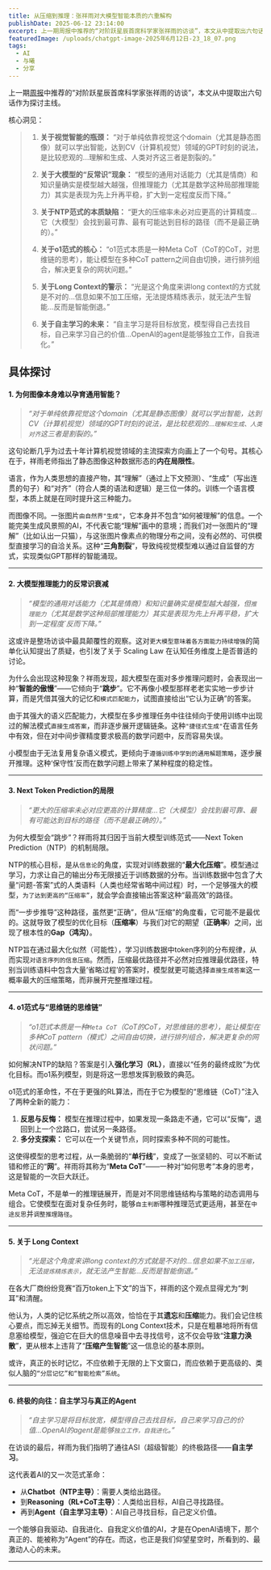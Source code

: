 ```yaml
---
title: 从压缩到推理：张祥雨对大模型智能本质的六重解构
publishDate: 2025-06-12 23:14:00
excerpt: 上一期周报中推荐的“对阶跃星辰首席科学家张祥雨的访谈”，本文从中提取出六句话作为探讨主线。
featuredImage: /uploads/chatgpt-image-2025年6月12日-23_18_07.png
tags:
  - AI
  - 与曦
  - 分享
---
```

上一期[周报](/posts/20250608225100-yx-nexus-004)中推荐的“对阶跃星辰首席科学家张祥雨的访谈”，本文从中提取出六句话作为探讨主线。


核心洞见：
> 1. **关于视觉智能的瓶颈：** “对于单纯依靠视觉这个domain（尤其是静态图像）就可以学出智能，达到CV（计算机视觉）领域的GPT时刻的说法，是比较悲观的...理解和生成、人类对齐这三者是割裂的。”
>
> 2. **关于大模型的“反常识”现象：** “模型的通用对话能力（尤其是情商）和知识量确实是模型越大越强，但推理能力（尤其是数学这种局部推理能力）其实是表现为先上升再平稳，扩大到一定程度反而下降。”
>     
> 3. **关于NTP范式的本质缺陷：** “更大的压缩率未必对应更高的计算精度...它（大模型）会找到最可靠、最有可能达到目标的路径（而不是最正确的）。”
>     
> 4. **关于o1范式的核心：** “o1范式本质是一种Meta CoT（CoT的CoT，对思维链的思考），能让模型在多种CoT pattern之间自由切换，进行排列组合，解决更复杂的网状问题。”
>     
> 5. **关于Long Context的警示：** “光是这个角度来讲long context的方式就是不对的...信息如果不加工压缩，无法提炼精炼表示，就无法产生智能...反而是智能倒退。”
>     
> 6. **关于自主学习的未来：** “自主学习是将目标放宽，模型得自己去找目标，自己来学习自己的价值...OpenAI的agent是能够独立工作，自我进化。”



## 具体探讨
#### **1. 为何图像本身难以孕育通用智能？**


> *“对于单纯依靠视觉这个domain（尤其是静态图像）就可以学出智能，达到CV（计算机视觉）领域的GPT时刻的说法，是比较悲观的...`理解和生成、人类对齐`这三者是割裂的。”*


这句论断几乎为过去十年计算机视觉领域的主流探索方向画上了一个句号。其核心在于，祥雨老师指出了静态图像这种数据形态的**内在局限性**。


语言，作为人类思想的直接产物，其“理解”（通过上下文预测）、“生成”（写出连贯的句子）和“对齐”（符合人类的语法和逻辑）是三位一体的。训练一个语言模型，本质上就是在同时提升这三种能力。


而图像不同。一张图片`由自然界"生成"`，它本身并不包含“如何被理解”的信息。一个能完美生成风景照的AI，不代表它能“理解”画中的意境；而我们对一张图片的“理解”（比如认出一只猫），与这张图片像素点的物理分布之间，没有必然的、可供模型直接学习的自洽关系。这种“**三角割裂**”，导致纯视觉模型难以通过自监督的方式，实现类似GPT那样的智能涌现。

---

#### **2. 大模型推理能力的反常识衰减**


> *“模型的通用对话能力（尤其是情商）和知识量确实是模型越大越强，但`推理能力`（尤其是数学这种局部推理能力）其实是表现为先上升再平稳，扩大到一定程度`反而下降。”*


这或许是整场访谈中最具颠覆性的观察。这对`更大模型意味着各方面能力持续增强`的简单化认知提出了质疑，也引发了关于 Scaling Law 在认知任务维度上是否普适的讨论。


为什么会出现这种现象？祥雨发现，超大模型在面对多步推理问题时，会表现出一种“**智能的傲慢**”——它倾向于“**跳步**”。它不再像小模型那样老老实实地一步步计算，而是凭借其强大的记忆和`模式匹配能力`，试图直接给出“它认为正确”的答案。

由于其强大的语义匹配能力，大模型在多步推理任务中往往倾向于使用训练中出现过的解法模式`直接生成答案`，而非逐步展开逻辑链条。这种`"捷径式生成"`在语言任务中有效，但在对中间步骤精度要求极高的数学问题中，反而容易失误。

小模型由于无法复用复杂语义模式，更倾向于`遵循训练中学到的通用解题策略`，逐步展开推理。这种‘保守性’反而在数学问题上带来了某种程度的稳定性。

---

#### **3. Next Token Prediction的局限**


> *“更大的压缩率未必对应更高的计算精度...它（大模型）会找到最可靠、最有可能达到目标的路径（而不是最正确的）。”*


为何大模型会“跳步”？祥雨将其归因于当前大模型训练范式——Next Token Prediction（NTP）的机制局限。


NTP的核心目标，是从`信息论`的角度，实现对训练数据的“**最大化压缩**”。模型通过学习，力求让自己的输出分布无限接近于训练数据的分布。当训练数据中包含了大量“问题-答案”式的人类语料（人类也经常省略中间过程）时，一个足够强大的模型，`为了达到更高的“压缩率”`，就会学会直接输出答案这种“最高效”的路径。


而“一步步推导”这种路径，虽然更“正确”，但从“压缩”的角度看，它可能不是最优的。这就导致了模型的优化目标（**压缩率**）与我们对它的期望（**正确率**）之间，出现了根本性的**Gap（鸿沟）**。

NTP旨在通过最大化似然（可能性），学习训练数据中token序列的分布规律，从而实现`对语言序列的信息压缩`。然而，压缩最优路径并不必然对应推理最优路径，特别当训练语料中包含大量‘省略过程’的答案时，模型就更可能选择`直接生成答案`这一概率最大的压缩策略，而非展开完整推理过程。

---

#### **4. o1范式与“思维链的思维链”**


> *“o1范式本质是一种`Meta CoT`（CoT的CoT，对思维链的思考），能让模型在多种CoT pattern（模式）之间自由切换，进行排列组合，解决更复杂的网状问题。”*


如何解决NTP的缺陷？答案是引入**强化学习（RL）**，直接以“任务的最终成败”为优化目标。而o1系列模型，则是将这一思想发挥到极致的典范。


o1范式的革命性，不在于更强的RL算法，而在于它为模型的“思维链（CoT）”注入了两种全新的能力：


1.  **反思与反悔：** 模型在推理过程中，如果发现一条路走不通，它可以“反悔”，退回到上一个岔路口，尝试另一条路径。
2.  **多分支探索：** 它可以在一个关键节点，同时探索多种不同的可能性。


这使得模型的思考过程，从一条脆弱的“**单行线**”，变成了一张坚韧的、可以不断试错和修正的“**网**”。祥雨将其称为“**Meta CoT**”——一种对“如何思考”本身的思考，这是智能的一次巨大跃迁。

Meta CoT，不是单一的推理链展开，而是对不同思维链结构与策略的动态调用与组合。它使模型在面对复杂任务时，能够`自主判断`哪种推理范式更适用，甚至在`中途反思`并`调整推理路径`。

---

#### 5. 关于 Long Context 


> *“光是这个角度来讲long context的方式就是不对的...信息如果不`加工压缩`，无法`提炼精炼表示`，就无法产生智能...反而是智能倒退。”*


在各大厂商纷纷竞赛“百万token上下文”的当下，祥雨的这个观点显得尤为“刺耳”和清醒。


他认为，人类的记忆系统之所以高效，恰恰在于其**遗忘**和**压缩**能力。我们会记住核心要点，而忘掉无关细节。而现有的Long Context技术，只是在粗暴地将所有信息塞给模型，强迫它在巨大的信息噪音中去寻找信号，这不仅会导致“**注意力涣散**”，更从根本上违背了“**压缩产生智能**”这一信息论的基本原则。


或许，真正的长时记忆，不应依赖于无限的上下文窗口，而应依赖于更高级的、类似人脑的`“分层记忆”和“智能检索”系统`。

---

#### **6. 终极的向往：自主学习与真正的Agent**


> *“自主学习是将目标放宽，模型得自己去找目标，自己来学习自己的价值...OpenAI的agent是能够`独立工作，自我进化`。”*


在访谈的最后，祥雨为我们指明了通往ASI（超级智能）的终极路径——**自主学习**。


这代表着AI的又一次范式革命：


*   从**Chatbot（NTP主导）**：需要人类给出路径。
*   到**Reasoning（RL+CoT主导）**：人类给出目标，AI自己寻找路径。
*   再到**Agent（自主学习主导）**：AI自己寻找目标，自己定义价值。


一个能够自我驱动、自我进化、自我定义价值的AI，才是在OpenAI语境下，那个真正的、能被称为“Agent”的存在。而这，也正是我们仰望星空时，所看到的、最激动人心的未来。

---
